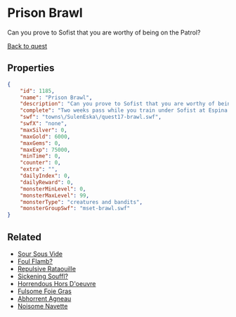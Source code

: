 # Prison Brawl

Can you prove to Sofist that you are worthy of being on the Patrol?

[Back to quest](../quests.md)

## Properties

```json
{
    "id": 1185,
    "name": "Prison Brawl",
    "description": "Can you prove to Sofist that you are worthy of being on the Patrol?",
    "complete": "Two weeks pass while you train under Sofist at Espina Rosa. Above ground, war brews on the horizon. The Dragonriders are coming.",
    "swf": "towns\/SulenEska\/quest17-brawl.swf",
    "swfX": "none",
    "maxSilver": 0,
    "maxGold": 6000,
    "maxGems": 0,
    "maxExp": 75000,
    "minTime": 0,
    "counter": 0,
    "extra": "",
    "dailyIndex": 0,
    "dailyReward": 0,
    "monsterMinLevel": 0,
    "monsterMaxLevel": 99,
    "monsterType": "creatures and bandits",
    "monsterGroupSwf": "mset-brawl.swf"
}
```

## Related

- [Sour Sous Vide](../items/12448-sour-sous-vide.md)
- [Foul Flamb?](../items/12449-foul-flamb.md)
- [Repulsive Rataouille](../items/12450-repulsive-rataouille.md)
- [Sickening Souffl?](../items/12451-sickening-souffl.md)
- [Horrendous Hors D'oeuvre](../items/12452-horrendous-hors-d-oeuvre.md)
- [Fulsome Foie Gras](../items/12453-fulsome-foie-gras.md)
- [Abhorrent Agneau](../items/12454-abhorrent-agneau.md)
- [Noisome Navette](../items/12455-noisome-navette.md)

